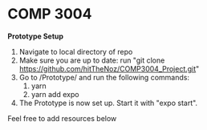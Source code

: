 # COMP 3004

**Prototype Setup**
1. Navigate to local directory of repo
2. Make sure you are up to date: run "git clone https://github.com/hitTheNoz/COMP3004_Project.git"
3. Go to /Prototype/ and run the following commands: 
    1. yarn
    2. yarn add expo
4. The Prototype is now set up. Start it with "expo start".


Feel free to add resources below
